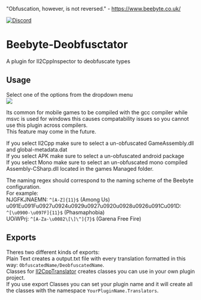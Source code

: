 "Obfuscation, however, is not reversed." - https://www.beebyte.co.uk/

[![Discord](https://img.shields.io/badge/Discord-Invite-7289DA.svg?logo=Discord&style=flat-square)](https://discord.gg/ufTgjGAyKg)
# Beebyte-Deobfusctator 
A plugin for Il2CppInspector to deobfuscate types

## Usage
Select one of the options from the dropdown menu  
![](https://i.imgur.com/mxkyVkY.png)  

Its common for mobile games to be compiled with the gcc compiler while msvc is used for windows this causes compatability issues so you cannot use this plugin across compilers.  
This feature may come in the future.

If you select Il2Cpp make sure to select a un-obfuscated GameAssembly.dll and global-metadata.dat  
If you select APK make sure to select a un-obfuscated android package  
If you select Mono make sure to select an un-obfuscated mono compiled Assembly-CSharp.dll located in the games Managed folder.  

The naming regex should correspond to the naming scheme of the Beebyte configuration.  
For example:  
NJGFKJNAEMN: `^[A-Z]{11}$` (Among Us)  
u091Eu091Fu0927u0924u0929u0927u0920u0928u0926u091Cu091D: `^[\u0900-\u097F]{11}$` (Phasmaphobia)  
UOiWPrj: `^[A-Za-\u0082\[\]\^]{7}$` (Garena Free Fire)
## Exports
Theres two different kinds of exports:  
Plain Text creates a output.txt file with every translation formatted in this way: `ObfuscatedName/DeobfuscatedName`.  
Classes for [Il2CppTranslator](https://github.com/OsOmE1/Il2CppTranslator) creates classes you can use in your own plugin project.  
If you use export Classes you can set your plugin name and it will create all the classes with the namespace `YourPluginName.Translators`.
